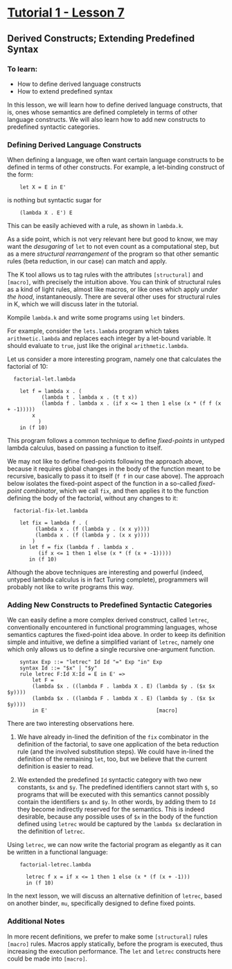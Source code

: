 # [Tutorial 1 - Lesson 7](https://www.youtube.com/watch?v=qZWiBaN7zrw)
## Derived Constructs; Extending Predefined Syntax

### To learn:
* How to define derived language constructs
* How to extend predefined syntax

In this lesson, we will learn how to define derived language constructs, that is, ones whose semantics are defined completely in terms of other language constructs.  We will also learn how to add new constructs to predefined syntactic categories.


### Defining Derived Language Constructs
When defining a language, we often want certain language constructs to be defined in terms of other constructs.  For example, a let-binding construct of the form:
```
	let X = E in E'
```

is nothing but syntactic sugar for
```
	(lambda X . E') E
```

This can be easily achieved with a rule, as shown in `lambda.k`.

As a side point, which is not very relevant here but good to know, we may want the *desugaring* of `let` to not even count as a computational step, but as a mere *structural rearrangement* of the program so that other semantic rules (beta reduction, in our case) can match and apply.

The K tool allows us to tag rules with the attributes `[structural]` and `[macro]`, with precisely the intuition above.  You can think of structural rules as a kind of light rules, almost like macros, or like ones which apply *under the hood*, instantaneously.  There are several other uses for structural rules in K, which we will discuss later in the tutorial.

Kompile `lambda.k` and write some programs using `let` binders.

For example, consider the `lets.lambda` program which takes `arithmetic.lambda` and replaces each integer by a let-bound variable.  It should evaluate to `true`, just like the original `arithmetic.lambda`.

Let us consider a more interesting program, namely one that calculates the factorial of 10:
```
  factorial-let.lambda

	let f = lambda x . (
	       (lambda t . lambda x . (t t x))
	       (lambda f . lambda x . (if x <= 1 then 1 else (x * (f f (x + -1)))))
		x
	      )
	in (f 10)
```

This program follows a common technique to define *fixed-points* in untyped lambda calculus, based on passing a function to itself.

We may not like to define fixed-points following the approach above, because it requires global changes in the body of the function meant to be recursive, basically to pass it to itself (`f f` in our case above).  The approach below isolates the fixed-point aspect of the function in a so-called *fixed-point combinator*, which we call `fix`, and then applies it to the function defining the body of the factorial, without any changes to it:
```
  factorial-fix-let.lambda

	let fix = lambda f . (
		 (lambda x . (f (lambda y . (x x y))))
		 (lambda x . (f (lambda y . (x x y))))
		)
	in let f = fix (lambda f . lambda x .
		  (if x <= 1 then 1 else (x * (f (x + -1)))))
	   in (f 10)
```

Although the above techniques are interesting and powerful (indeed, untyped lambda calculus is in fact Turing complete), programmers will probably not like to write programs this way.


### Adding New Constructs to Predefined Syntactic Categories
We can easily define a more complex derived construct, called `letrec`, conventionally encountered in functional programming languages, whose semantics captures the fixed-point idea above.  In order to keep its definition simple and intuitive, we define a simplified variant of `letrec`, namely one which only allows us to define a single recursive one-argument function.
```
	syntax Exp ::= "letrec" Id Id "=" Exp "in" Exp
  	syntax Id ::= "$x" | "$y"
  	rule letrec F:Id X:Id = E in E' => 
		let F =
		(lambda $x . ((lambda F . lambda X . E) (lambda $y . ($x $x $y))))
		(lambda $x . ((lambda F . lambda X . E) (lambda $y . ($x $x $y))))
		in E'									[macro]
```

There are two interesting observations here.

1. We have already in-lined the definition of the `fix` combinator in the definition of the factorial, to save one application of the beta reduction rule (and the involved substitution steps).  We could have in-lined the definition of the remaining `let`, too, but we believe that the current definition is easier to read.

2. We extended the predefined `Id` syntactic category with two new constants, `$x` and `$y`.  The predefined identifiers cannot start with `$`, so programs that will be executed with this semantics cannot possibly contain the identifiers `$x` and `$y`.  In other words, by adding them to `Id` they become indirectly reserved for the semantics.  This is indeed desirable, because any possible uses of `$x` in the body of the function defined using `letrec` would be captured by the `lambda $x` declaration in the definition of `letrec`.

Using `letrec`, we can now write the factorial program as elegantly as it can be written in a functional language:
```
	factorial-letrec.lambda

	  letrec f x = if x <= 1 then 1 else (x * (f (x + -1)))
	  in (f 10)
```

In the next lesson, we will discuss an alternative definition of `letrec`, based on another binder, `mu`, specifically designed to define fixed points.


### Additional Notes
In more recent definitions, we prefer to make some `[structural]` rules `[macro]` rules.  Macros apply statically, before the program is executed, thus increasing the execution performance.  The `let` and `letrec` constructs here could be made into `[macro]`.

